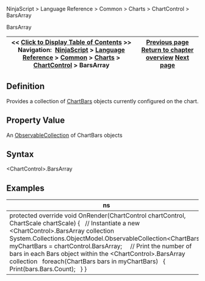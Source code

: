 ﻿


NinjaScript \> Language Reference \> Common \> Charts \> ChartControl \> BarsArray






















BarsArray







| \<\< [Click to Display Table of Contents](chartcontrol_barsarray.md) \>\> **Navigation:**     [NinjaScript](ninjascript.md) \> [Language Reference](language_reference_wip.md) \> [Common](common.md) \> [Charts](chart.md) \> [ChartControl](chartcontrol.md) \> BarsArray | [Previous page](barmarginleft.md) [Return to chapter overview](chartcontrol.md) [Next page](barspacingtype.md) |
| --- | --- |











## Definition


Provides a collection of [ChartBars](chartbars.md) objects currently configured on the chart. 


## 


## Property Value


An [ObservableCollection](https://msdn.microsoft.com/en-us/library/ms668604(v=vs.110).aspx) of ChartBars objects


## 


## Syntax


\<ChartControl\>.BarsArray


## 


## Examples




| ns |
| --- |
| protected override void OnRender(ChartControl chartControl, ChartScale chartScale) {    // Instantiate a new \<ChartControl\>.BarsArray collection    System.Collections.ObjectModel.ObservableCollection\<ChartBars\> myChartBars \= chartControl.BarsArray;      // Print the number of bars in each Bars object within the \<ChartControl\>.BarsArray collection    foreach(ChartBars bars in myChartBars)    {        Print(bars.Bars.Count);    } } |









